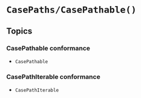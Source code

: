 # ``CasePaths/CasePathable()``

## Topics

### CasePathable conformance

- ``CasePathable``

### CasePathIterable conformance

- ``CasePathIterable``
